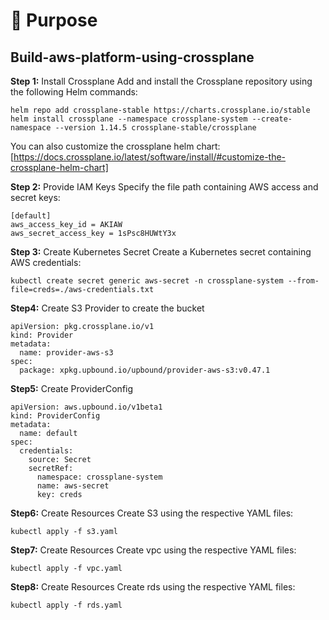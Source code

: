 # 🚀 Purpose

## Build-aws-platform-using-crossplane
**Step 1:** Install Crossplane
Add and install the Crossplane repository using the following Helm commands:
```
helm repo add crossplane-stable https://charts.crossplane.io/stable
helm install crossplane --namespace crossplane-system --create-namespace --version 1.14.5 crossplane-stable/crossplane
```
You can also customize the crossplane helm chart: [https://docs.crossplane.io/latest/software/install/#customize-the-crossplane-helm-chart]

**Step 2:** Provide IAM Keys
Specify the file path containing AWS access and secret keys:
```
[default]
aws_access_key_id = AKIAW
aws_secret_access_key = 1sPsc8HUWtY3x
```
**Step 3:** Create Kubernetes Secret
Create a Kubernetes secret containing AWS credentials:
```
kubectl create secret generic aws-secret -n crossplane-system --from-file=creds=./aws-credentials.txt
```

**Step4:** Create S3 Provider to create the bucket
```
apiVersion: pkg.crossplane.io/v1
kind: Provider
metadata:
  name: provider-aws-s3
spec:
  package: xpkg.upbound.io/upbound/provider-aws-s3:v0.47.1
```

**Step5:**  Create ProviderConfig
```
apiVersion: aws.upbound.io/v1beta1
kind: ProviderConfig
metadata:
  name: default
spec:
  credentials:
    source: Secret
    secretRef:
      namespace: crossplane-system
      name: aws-secret
      key: creds
```

**Step6:** Create Resources
Create S3 using the respective YAML files:
```
kubectl apply -f s3.yaml
```
**Step7:** Create Resources
Create vpc using the respective YAML files:
```
kubectl apply -f vpc.yaml
```
**Step8:** Create Resources
Create rds using the respective YAML files:
```
kubectl apply -f rds.yaml
```

